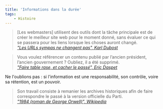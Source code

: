 ```yaml
---
title: 'Informations dans la durée'
tags:
    - Histoire
---
```


> [Les webmasters] utilisent des outils dont la tâche principale est de créer le meilleur site web pour le moment donné, sans évaluer ce qui se passera pour les liens lorsque les choses auront changé.  
>  <cite>["Les URLs sympas ne changent pas", Karl Dubost](http://www.la-grange.net/w3c/Style/URI '"Les URLs sympas ne changent pas", Karl Dubost')</cite>

> Vous voulez référencer un contenu publié par l’ancien président, l’ancien gouvernement&nbsp;? Oubliez, il a été supprimé.  
>  <cite>["Faire table rase, et cacher le passé", Eric Daspet](https://n.survol.fr/n/faire-table-rase-et-cacher-le-passe '"Faire table rase, et cacher le passé", Eric Daspet')</cite>

Ne l'oublions pas&nbsp;: si l'information est une responsabilité, son contrôle, voire sa rétention, est un pouvoir.

> Son travail consiste à remanier les archives historiques afin de faire correspondre le passé à la version officielle du Parti.  
>  <cite>["1984 (roman de George Orwell)", Wikipedia](<http://www.wikiwand.com/fr/1984_(roman)> '"1984 (roman)", Wikipedia')</cite>
